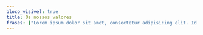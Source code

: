 ```yaml
---
bloco_visivel: true
title: Os nossos valores
frases: ["Lorem ipsum dolor sit amet, consectetur adipisicing elit. Id alias consequatur a aliquam sint illo quos magnam voluptatibus eveniet eum.","Illo maxime eveniet reprehenderit repellat. Deleniti praesentium doloremque officiis repudiandae vero quo accusamus molestiae","Commodi animi quam impedit aperiam minima id earum necessitatibus laudantium non rerum consequatur, suscipit eaque","Autem provident, quis dolores illum error nostrum. Maiores consequuntur, eligendi, aspernatur quas facilis","Laborum unde illum. Optio quam illum ea distinctio perferendis, aut est laboriosam cumque dolores alias","Accusantium quos, autem laudantium ad",]
---
```

